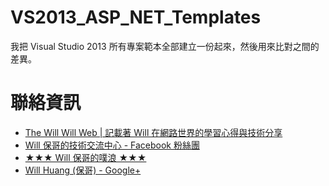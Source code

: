 VS2013_ASP_NET_Templates
========================

我把 Visual Studio 2013 所有專案範本全部建立一份起來，然後用來比對之間的差異。

聯絡資訊
=======

* [The Will Will Web | 記載著 Will 在網路世界的學習心得與技術分享](http://blog.miniasp.com)
* [Will 保哥的技術交流中心 - Facebook 粉絲團](https://www.facebook.com/will.fans)
* [★★★ Will 保哥的噗浪 ★★★](http://www.plurk.com/willh)
* [Will Huang (保哥) - Google+](https://plus.google.com/103097683394649058312/posts)